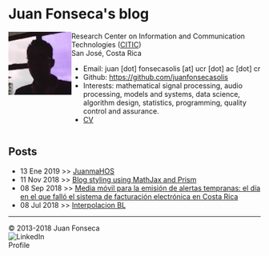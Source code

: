 # Juan Fonseca's blog
<div class="row" style='content: "";display: table;clear: both;width=100%'>
<div class="column" style='float: left;width: 25%;'>
<img src='blog/img/yop.jpeg'>
</div>
<div class="column" style='float: left;width: 75%;'>
Research Center on Information and Communication Technologies (<a href='http://www.citic.ucr.ac.cr/'>CITIC</a>)<br> 
San José, Costa Rica
<ul>
<li>Email:&#9;juan [dot] fonsecasolis [at] ucr [dot] ac [dot] cr</li>
<li>Github:&#9;<a href='https://github.com/juanfonsecasolis'>https://github.com/juanfonsecasolis</a></li>
<li>Interests:&#9;mathematical signal processing, audio processing, models and systems, data science, algorithm design, statistics, programming, quality control and assurance.</li>
<li><a href=''>CV</a></li>
</ul>
</div>
</div>

## Posts
* 13 Ene 2019 >> [JuanmaHOS](blog/JFonseca.styling.html)
* 11 Nov 2018 >> [Blog styling using MathJax and Prism](blog/JFonseca.styling.html)
* 08 Sep 2018 >> [Media móvil para la emisión de alertas tempranas: el día en el que falló el sistema de facturación electrónica en Costa Rica](blog/JFonseca.suavizadoTraficoServidorWeb.html)
* 08 Jul 2018 >> [Interpolacion BL](blog/JFonseca.interpolacionBL.html)

---
© 2013-2018 Juan Fonseca<br>
<a href="https://cr.linkedin.com/in/juan-m-fonseca-solis" style="border: medium none;"><img style="float: left;width: 105px;height: 39px" src="https://upload.wikimedia.org/wikipedia/commons/0/01/LinkedIn_Logo.svg" alt="LinkedIn Profile">

